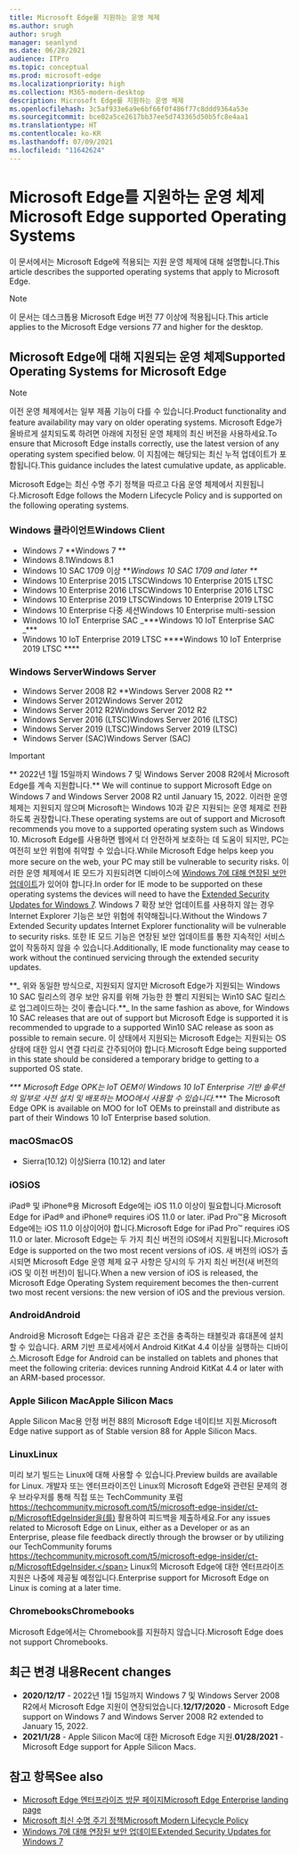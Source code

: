 ```yaml
---
title: Microsoft Edge를 지원하는 운영 체제
ms.author: srugh
author: srugh
manager: seanlynd
ms.date: 06/28/2021
audience: ITPro
ms.topic: conceptual
ms.prod: microsoft-edge
ms.localizationpriority: high
ms.collection: M365-modern-desktop
description: Microsoft Edge를 지원하는 운영 체제
ms.openlocfilehash: 3c5af933e6a9e6bf66f0f486f77c8ddd9364a53e
ms.sourcegitcommit: bce02a5ce2617bb37ee5d743365d50b5fc8e4aa1
ms.translationtype: HT
ms.contentlocale: ko-KR
ms.lasthandoff: 07/09/2021
ms.locfileid: "11642624"
---
```

# <a name="microsoft-edge-supported-operating-systems"></a><span data-ttu-id="fac23-103">Microsoft Edge를 지원하는 운영 체제</span><span class="sxs-lookup"><span data-stu-id="fac23-103">Microsoft Edge supported Operating Systems</span></span>

<span data-ttu-id="fac23-104">이 문서에서는 Microsoft Edge에 적용되는 지원 운영 체제에 대해 설명합니다.</span><span class="sxs-lookup"><span data-stu-id="fac23-104">This article describes the supported operating systems that apply to Microsoft Edge.</span></span>

> [!NOTE]
> <span data-ttu-id="fac23-105">이 문서는 데스크톱용 Microsoft Edge 버전 77 이상에 적용됩니다.</span><span class="sxs-lookup"><span data-stu-id="fac23-105">This article applies to the Microsoft Edge versions 77 and higher for the desktop.</span></span>

## <a name="supported-operating-systems-for-microsoft-edge"></a><span data-ttu-id="fac23-106">Microsoft Edge에 대해 지원되는 운영 체제</span><span class="sxs-lookup"><span data-stu-id="fac23-106">Supported Operating Systems for Microsoft Edge</span></span>

> [!NOTE]
> <span data-ttu-id="fac23-107">이전 운영 체제에서는 일부 제품 기능이 다를 수 있습니다.</span><span class="sxs-lookup"><span data-stu-id="fac23-107">Product functionality and feature availability may vary on older operating systems.</span></span> <span data-ttu-id="fac23-108">Microsoft Edge가 올바르게 설치되도록 하려면 아래에 지정된 운영 체제의 최신 버전을 사용하세요.</span><span class="sxs-lookup"><span data-stu-id="fac23-108">To ensure that Microsoft Edge installs correctly, use the latest version of any operating system specified below.</span></span> <span data-ttu-id="fac23-109">이 지침에는 해당되는 최신 누적 업데이트가 포함됩니다.</span><span class="sxs-lookup"><span data-stu-id="fac23-109">This guidance includes the latest cumulative update, as applicable.</span></span>


<span data-ttu-id="fac23-110">Microsoft Edge는 최신 수명 주기 정책을 따르고 다음 운영 체제에서 지원됩니다.</span><span class="sxs-lookup"><span data-stu-id="fac23-110">Microsoft Edge follows the Modern Lifecycle Policy and is supported on the following operating systems.</span></span>

### <a name="windows-client"></a><span data-ttu-id="fac23-111">Windows 클라이언트</span><span class="sxs-lookup"><span data-stu-id="fac23-111">Windows Client</span></span>

- <span data-ttu-id="fac23-112">Windows 7 \*\*</span><span class="sxs-lookup"><span data-stu-id="fac23-112">Windows 7 \*\*</span></span>
- <span data-ttu-id="fac23-113">Windows 8.1</span><span class="sxs-lookup"><span data-stu-id="fac23-113">Windows 8.1</span></span>
- <span data-ttu-id="fac23-114">Windows 10 SAC 1709 이상 \*\*_</span><span class="sxs-lookup"><span data-stu-id="fac23-114">Windows 10 SAC 1709 and later \*\*_</span></span>
- <span data-ttu-id="fac23-115">Windows 10 Enterprise 2015 LTSC</span><span class="sxs-lookup"><span data-stu-id="fac23-115">Windows 10 Enterprise 2015 LTSC</span></span>
- <span data-ttu-id="fac23-116">Windows 10 Enterprise 2016 LTSC</span><span class="sxs-lookup"><span data-stu-id="fac23-116">Windows 10 Enterprise 2016 LTSC</span></span>
- <span data-ttu-id="fac23-117">Windows 10 Enterprise 2019 LTSC</span><span class="sxs-lookup"><span data-stu-id="fac23-117">Windows 10 Enterprise 2019 LTSC</span></span>
- <span data-ttu-id="fac23-118">Windows 10 Enterprise 다중 세션</span><span class="sxs-lookup"><span data-stu-id="fac23-118">Windows 10 Enterprise multi-session</span></span>
- <span data-ttu-id="fac23-119">Windows 10 IoT Enterprise SAC _\*\*\*</span><span class="sxs-lookup"><span data-stu-id="fac23-119">Windows 10 IoT Enterprise SAC _\*\*\*</span></span>
- <span data-ttu-id="fac23-120">Windows 10 IoT Enterprise 2019 LTSC \*\*\*\*</span><span class="sxs-lookup"><span data-stu-id="fac23-120">Windows 10 IoT Enterprise 2019 LTSC \*\*\*\*</span></span>

### <a name="windows-server"></a><span data-ttu-id="fac23-121">Windows Server</span><span class="sxs-lookup"><span data-stu-id="fac23-121">Windows Server</span></span>

- <span data-ttu-id="fac23-122">Windows Server 2008 R2 \*\*</span><span class="sxs-lookup"><span data-stu-id="fac23-122">Windows Server 2008 R2 \*\*</span></span>
- <span data-ttu-id="fac23-123">Windows Server 2012</span><span class="sxs-lookup"><span data-stu-id="fac23-123">Windows Server 2012</span></span>
- <span data-ttu-id="fac23-124">Windows Server 2012 R2</span><span class="sxs-lookup"><span data-stu-id="fac23-124">Windows Server 2012 R2</span></span>
- <span data-ttu-id="fac23-125">Windows Server 2016 (LTSC)</span><span class="sxs-lookup"><span data-stu-id="fac23-125">Windows Server 2016 (LTSC)</span></span>
- <span data-ttu-id="fac23-126">Windows Server 2019 (LTSC)</span><span class="sxs-lookup"><span data-stu-id="fac23-126">Windows Server 2019 (LTSC)</span></span>
- <span data-ttu-id="fac23-127">Windows Server (SAC)</span><span class="sxs-lookup"><span data-stu-id="fac23-127">Windows Server (SAC)</span></span>

> [!IMPORTANT]
> <span data-ttu-id="fac23-128">\*\* 2022년 1월 15일까지 Windows 7 및 Windows Server 2008 R2에서 Microsoft Edge를 계속 지원합니다.</span><span class="sxs-lookup"><span data-stu-id="fac23-128">\*\* We will continue to support Microsoft Edge on Windows 7 and Windows Server 2008 R2 until January 15, 2022.</span></span> <span data-ttu-id="fac23-129">이러한 운영 체제는 지원되지 않으며 Microsoft는 Windows 10과 같은 지원되는 운영 체제로 전환하도록 권장합니다.</span><span class="sxs-lookup"><span data-stu-id="fac23-129">These operating systems are out of support and Microsoft recommends you move to a supported operating system such as Windows 10.</span></span> <span data-ttu-id="fac23-130">Microsoft Edge를 사용하면 웹에서 더 안전하게 보호하는 데 도움이 되지만, PC는 여전히 보안 위험에 취약할 수 있습니다.</span><span class="sxs-lookup"><span data-stu-id="fac23-130">While Microsoft Edge helps keep you more secure on the web, your PC may still be vulnerable to security risks.</span></span> <span data-ttu-id="fac23-131">이러한 운영 체제에서 IE 모드가 지원되려면 디바이스에 [Windows 7에 대해 연장된 보안 업데이트](https://support.microsoft.com/help/4527878/faq-about-extended-security-updates-for-windows-7)가 있어야 합니다.</span><span class="sxs-lookup"><span data-stu-id="fac23-131">In order for IE mode to be supported on these operating systems the devices will need to have the [Extended Security Updates for Windows 7](https://support.microsoft.com/help/4527878/faq-about-extended-security-updates-for-windows-7).</span></span> <span data-ttu-id="fac23-132">Windows 7 확장 보안 업데이트를 사용하지 않는 경우 Internet Explorer 기능은 보안 위험에 취약해집니다.</span><span class="sxs-lookup"><span data-stu-id="fac23-132">Without the Windows 7 Extended Security updates Internet Explorer functionality will be vulnerable to security risks.</span></span> <span data-ttu-id="fac23-133">또한 IE 모드 기능은 연장된 보안 업데이트를 통한 지속적인 서비스 없이 작동하지 않을 수 있습니다.</span><span class="sxs-lookup"><span data-stu-id="fac23-133">Additionally, IE mode functionality may cease to work without the continued servicing through the extended security updates.</span></span>  
>
> <span data-ttu-id="fac23-134">\*\*_ 위와 동일한 방식으로, 지원되지 않지만 Microsoft Edge가 지원되는 Windows 10 SAC 릴리스의 경우 보안 유지를 위해 가능한 한 빨리 지원되는 Win10 SAC 릴리스로 업그레이드하는 것이 좋습니다.</span><span class="sxs-lookup"><span data-stu-id="fac23-134">\*\*_ In the same fashion as above, for Windows 10 SAC releases that are out of support but Microsoft Edge is supported it is recommended to upgrade to a supported Win10 SAC release as soon as possible to remain secure.</span></span> <span data-ttu-id="fac23-135">이 상태에서 지원되는 Microsoft Edge는 지원되는 OS 상태에 대한 임시 연결 다리로 간주되어야 합니다.</span><span class="sxs-lookup"><span data-stu-id="fac23-135">Microsoft Edge being supported in this state should be considered a temporary bridge to getting to a supported OS state.</span></span>
>
> <span data-ttu-id="fac23-136">_\*\*\* Microsoft Edge OPK는 IoT OEM이 Windows 10 IoT Enterprise 기반 솔루션의 일부로 사전 설치 및 배포하는 MOO에서 사용할 수 있습니다.</span><span class="sxs-lookup"><span data-stu-id="fac23-136">_\*\*\* The Microsoft Edge OPK is available on MOO for IoT OEMs to preinstall and distribute as part of their Windows 10 IoT Enterprise based solution.</span></span>

### <a name="macos"></a><span data-ttu-id="fac23-137">macOS</span><span class="sxs-lookup"><span data-stu-id="fac23-137">macOS</span></span>

- <span data-ttu-id="fac23-138">Sierra(10.12) 이상</span><span class="sxs-lookup"><span data-stu-id="fac23-138">Sierra (10.12) and later</span></span>

### <a name="ios"></a><span data-ttu-id="fac23-139">iOS</span><span class="sxs-lookup"><span data-stu-id="fac23-139">iOS</span></span>

<span data-ttu-id="fac23-140">iPad&reg; 및 iPhone&reg;용 Microsoft Edge에는 iOS 11.0 이상이 필요합니다.</span><span class="sxs-lookup"><span data-stu-id="fac23-140">Microsoft Edge for iPad&reg; and iPhone&reg; requires iOS 11.0 or later.</span></span> <span data-ttu-id="fac23-141">iPad Pro&trade;용 Microsoft Edge에는 iOS 11.0 이상이어야 합니다.</span><span class="sxs-lookup"><span data-stu-id="fac23-141">Microsoft Edge for iPad Pro&trade; requires iOS 11.0 or later.</span></span> <span data-ttu-id="fac23-142">Microsoft Edge는 두 가지 최신 버전의 iOS에서 지원됩니다.</span><span class="sxs-lookup"><span data-stu-id="fac23-142">Microsoft Edge is supported on the two most recent versions of iOS.</span></span> <span data-ttu-id="fac23-143">새 버전의 iOS가 출시되면 Microsoft Edge 운영 체제 요구 사항은 당시의 두 가지 최신 버전(새 버전의 iOS 및 이전 버전)이 됩니다.</span><span class="sxs-lookup"><span data-stu-id="fac23-143">When a new version of iOS is released, the Microsoft Edge Operating System requirement becomes the then-current two most recent versions: the new version of iOS and the previous version.</span></span>

### <a name="android"></a><span data-ttu-id="fac23-144">Android</span><span class="sxs-lookup"><span data-stu-id="fac23-144">Android</span></span>

<span data-ttu-id="fac23-145">Android용 Microsoft Edge는 다음과 같은 조건을 충족하는 태블릿과 휴대폰에 설치할 수 있습니다. ARM 기반 프로세서에서 Android KitKat 4.4 이상을 실행하는 디바이스.</span><span class="sxs-lookup"><span data-stu-id="fac23-145">Microsoft Edge for Android can be installed on tablets and phones that meet the following criteria: devices running Android KitKat 4.4 or later with an ARM-based processor.</span></span>

### <a name="apple-silicon-macs"></a><span data-ttu-id="fac23-146">Apple Silicon Mac</span><span class="sxs-lookup"><span data-stu-id="fac23-146">Apple Silicon Macs</span></span>

<span data-ttu-id="fac23-147">Apple Silicon Mac용 안정 버전 88의 Microsoft Edge 네이티브 지원.</span><span class="sxs-lookup"><span data-stu-id="fac23-147">Microsoft Edge native support as of Stable version 88 for Apple Silicon Macs.</span></span>

### <a name="linux"></a><span data-ttu-id="fac23-148">Linux</span><span class="sxs-lookup"><span data-stu-id="fac23-148">Linux</span></span>

<span data-ttu-id="fac23-149">미리 보기 빌드는 Linux에 대해 사용할 수 있습니다.</span><span class="sxs-lookup"><span data-stu-id="fac23-149">Preview builds are available for Linux.</span></span> <span data-ttu-id="fac23-150">개발자 또는 엔터프라이즈인 Linux의 Microsoft Edge와 관련된 문제의 경우 브라우저를 통해 직접 또는 TechCommunity 포럼 https://techcommunity.microsoft.com/t5/microsoft-edge-insider/ct-p/MicrosoftEdgeInsider을(를) 활용하여 피드백을 제출하세요.</span><span class="sxs-lookup"><span data-stu-id="fac23-150">For any issues related to Microsoft Edge on Linux, either as a Developer or as an Enterprise, please file feedback directly through the browser or by utilizing our TechCommunity forums https://techcommunity.microsoft.com/t5/microsoft-edge-insider/ct-p/MicrosoftEdgeInsider.</span></span> <span data-ttu-id="fac23-151">Linux의 Microsoft Edge에 대한 엔터프라이즈 지원은 나중에 제공될 예정입니다.</span><span class="sxs-lookup"><span data-stu-id="fac23-151">Enterprise support for Microsoft Edge on Linux is coming at a later time.</span></span>

### <a name="chromebooks"></a><span data-ttu-id="fac23-152">Chromebooks</span><span class="sxs-lookup"><span data-stu-id="fac23-152">Chromebooks</span></span>

<span data-ttu-id="fac23-153">Microsoft Edge에서는 Chromebook를 지원하지 않습니다.</span><span class="sxs-lookup"><span data-stu-id="fac23-153">Microsoft Edge does not support Chromebooks.</span></span>

## <a name="recent-changes"></a><span data-ttu-id="fac23-154">최근 변경 내용</span><span class="sxs-lookup"><span data-stu-id="fac23-154">Recent changes</span></span>

- <span data-ttu-id="fac23-155">**2020/12/17** - 2022년 1월 15일까지 Windows 7 및 Windows Server 2008 R2에서 Microsoft Edge 지원이 연장되었습니다.</span><span class="sxs-lookup"><span data-stu-id="fac23-155">**12/17/2020** - Microsoft Edge support on Windows 7 and Windows Server 2008 R2 extended to January 15, 2022.</span></span>
- <span data-ttu-id="fac23-156">**2021/1/28** - Apple Silicon Mac에 대한 Microsoft Edge 지원.</span><span class="sxs-lookup"><span data-stu-id="fac23-156">**01/28/2021** - Microsoft Edge support for Apple Silicon Macs.</span></span>

## <a name="see-also"></a><span data-ttu-id="fac23-157">참고 항목</span><span class="sxs-lookup"><span data-stu-id="fac23-157">See also</span></span>

- [<span data-ttu-id="fac23-158">Microsoft Edge 엔터프라이즈 방문 페이지</span><span class="sxs-lookup"><span data-stu-id="fac23-158">Microsoft Edge Enterprise landing page</span></span>](https://aka.ms/EdgeEnterprise)
- [<span data-ttu-id="fac23-159">Microsoft 최신 수명 주기 정책</span><span class="sxs-lookup"><span data-stu-id="fac23-159">Microsoft Modern Lifecycle Policy</span></span>](https://support.microsoft.com/help/30881/modern-lifecycle-policy)
- [<span data-ttu-id="fac23-160">Windows 7에 대해 연장된 보안 업데이트</span><span class="sxs-lookup"><span data-stu-id="fac23-160">Extended Security Updates for Windows 7</span></span>](https://support.microsoft.com/help/4527878/faq-about-extended-security-updates-for-windows-7)
